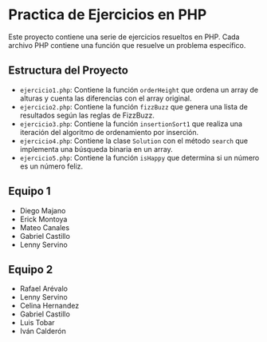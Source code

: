 # Practica de Ejercicios en PHP

Este proyecto contiene una serie de ejercicios resueltos en PHP. Cada archivo PHP contiene una función que resuelve un problema específico.

## Estructura del Proyecto

- `ejercicio1.php`: Contiene la función `orderHeight` que ordena un array de alturas y cuenta las diferencias con el array original.
- `ejercicio2.php`: Contiene la función `fizzBuzz` que genera una lista de resultados según las reglas de FizzBuzz.
- `ejercicio3.php`: Contiene la función `insertionSort1` que realiza una iteración del algoritmo de ordenamiento por inserción.
- `ejercicio4.php`: Contiene la clase `Solution` con el método `search` que implementa una búsqueda binaria en un array.
- `ejercicio5.php`: Contiene la función `isHappy` que determina si un número es un número feliz.

## Equipo 1
* Diego Majano
* Erick Montoya
* Mateo Canales
* Gabriel Castillo
* Lenny Servino

## Equipo 2
* Rafael Arévalo
* Lenny Servino
* Celina Hernandez
* Gabriel Castillo
* Luis Tobar
* Iván Calderón